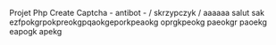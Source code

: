 Projet Php Create Captcha - antibot - / skrzypczyk / aaaaaa salut sak ezfpokgrpokpreokgpqaokgeporkpeaokg oprgkpeokg paeokgr paoekg eapogk apekg 
